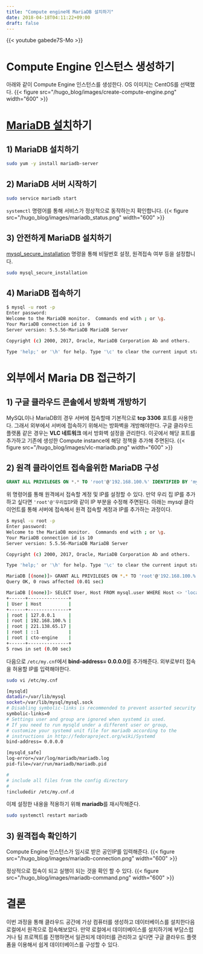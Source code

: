 ```yaml
---
title: "Compute engine에 MariaDB 설치하기"
date: 2018-04-18T04:11:22+09:00
draft: false
---
```


{{< youtube gabede7S-Mo >}}

# Compute Engine 인스턴스 생성하기

아래와 같이 Compute Engine 인스턴스를 생성한다. OS 이미지는 CentOS를 선택했다.
{{< figure src="/hugo_blog/images/create-compute-engine.png" width="600" >}}

# [MariaDB 설치][1]하기

## 1) MariaDB 설치하기

```bash
sudo yum -y install mariadb-server
```

## 2) MariaDB 서버 시작하기

```bash
sudo service mariadb start
```

`systemctl` 명령어를 통해 서비스가 정상적으로 동작하는지 확인합니다.
{{< figure src="/hugo_blog/images/mariadb_status.png" width="600" >}}

## 3) 안전하게 MariaDB 설치하기

[mysql_secure_installation][2] 명령을 통해 비밀번호 설정, 원격접속 여부 등을 설정합니다.

```bash
sudo mysql_secure_installation
```

## 4) MariaDB 접속하기

```bash
$ mysql -u root -p
Enter password:
Welcome to the MariaDB monitor.  Commands end with ; or \g.
Your MariaDB connection id is 9
Server version: 5.5.56-MariaDB MariaDB Server

Copyright (c) 2000, 2017, Oracle, MariaDB Corporation Ab and others.

Type 'help;' or '\h' for help. Type '\c' to clear the current input statement.
```

# 외부에서 Maria DB 접근하기

## 1) 구글 클라우드 콘솔에서 방화벽 개방하기

MySQL이나 MariaDB의 경우 서버에 접속할때 기본적으로 **tcp 3306** 포트를 사용한다. 그래서 외부에서 서버에 접속하기 위해서는 방화벽을 개방해야한다.
구글 클라우드 플랫폼 같은 경우는 **VLC 네트워크** 에서 방화벽 설정을 관리한다. 이곳에서 해당 포트를 추가하고 기존에 생성한 Compute instance에 해당 정책을 추가해 주면된다.
{{< figure src="/hugo_blog/images/vlc-mariadb.png" width="600" >}}

## 2) 원격 클라이언트 접속을위한 MariaDB 구성

```sql
GRANT ALL PRIVILEGES ON *.* TO 'root'@'192.168.100.%' IDENTIFIED BY 'my-new-password' WITH GRANT OPTION;
```

위 명령어를 통해 원격에서 접속할 계정 및 IP를 설정할 수 있다.
만약 우리 집 IP를 추가하고 싶다면 `'root'@'우리집IP`와 같이 IP 부분을 수정해 주면된다. 아래는 mysql 클라이언트를 통해 서버에 접속해서 원격 접속할 계정과 IP를 추가하는 과정이다.

```bash
$ mysql -u root -p
Enter password:
Welcome to the MariaDB monitor.  Commands end with ; or \g.
Your MariaDB connection id is 10
Server version: 5.5.56-MariaDB MariaDB Server

Copyright (c) 2000, 2017, Oracle, MariaDB Corporation Ab and others.

Type 'help;' or '\h' for help. Type '\c' to clear the current input statement.

MariaDB [(none)]> GRANT ALL PRIVILEGES ON *.* TO 'root'@'192.168.100.%' IDENTIFIED BY 'my-new-password' WITH GRANT OPTION;
Query OK, 0 rows affected (0.01 sec)

MariaDB [(none)]> SELECT User, Host FROM mysql.user WHERE Host <> 'localhost';
+------+---------------+
| User | Host          |
+------+---------------+
| root | 127.0.0.1     |
| root | 192.168.100.% |
| root | 221.138.65.17 |
| root | ::1           |
| root | cto-engine    |
+------+---------------+
5 rows in set (0.00 sec)
```

다음으로 `/etc/my.cnf`에서 **bind-address= 0.0.0.0**를 추가해준다. 외부로부터 접속을 허용할 IP를 입력해야한다.

```bash
sudo vi /etc/my.cnf
```

```bash
[mysqld]
datadir=/var/lib/mysql
socket=/var/lib/mysql/mysql.sock
# Disabling symbolic-links is recommended to prevent assorted security risks
symbolic-links=0
# Settings user and group are ignored when systemd is used.
# If you need to run mysqld under a different user or group,
# customize your systemd unit file for mariadb according to the
# instructions in http://fedoraproject.org/wiki/Systemd
bind-address= 0.0.0.0

[mysqld_safe]
log-error=/var/log/mariadb/mariadb.log
pid-file=/var/run/mariadb/mariadb.pid

#
# include all files from the config directory
#
!includedir /etc/my.cnf.d
```

이제 설정한 내용을 적용하기 위해 **mariadb**를 재시작해준다.

```bash
sudo systemctl restart mariadb
```

## 3) 원격접속 확인하기

Compute Engine 인스턴스가 임시로 받은 공인IP를 입력해준다.
{{< figure src="/hugo_blog/images/mariadb-connection.png" width="600" >}}

정상적으로 접속이 되고 실행이 되는 것을 확인 할 수 있다.
{{< figure src="/hugo_blog/images/mariadb-command.png" width="600" >}}

# 결론

이번 과정을 통해 클라우드 공간에 가상 컴퓨터를 생성하고 데이터베이스를 설치한다음 로컬에서 원격으로 접속해보았다.
만약 로컬에서 데이터베이스를 설치하기에 부담스럽거나 팀 프로젝트를 진행하면서 일관되게 데이터를 관리하고 싶다면 구글 클라우드 플랫폼을 이용해서 쉽게 데이터베이스를 구성할 수 있다.

[1]: https://cloud.google.com/solutions/setup-mysql
[2]: https://dev.mysql.com/doc/refman/8.0/en/mysql-secure-installation.html
[3]: https://mariadb.com/kb/en/library/configuring-mariadb-for-remote-client-access/